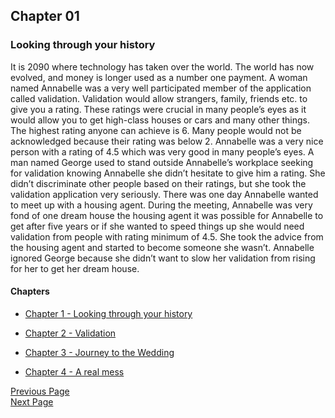 ## Chapter 01

### Looking through your history
It is 2090 where technology has taken over the world. The world has now evolved,
and money is longer used as a number one payment. A woman 
named Annabelle was a very well participated member of the application 
called validation. Validation would allow strangers, family, friends etc. 
to give you a rating. These ratings were crucial in many people’s eyes as it
would allow you to get high-class houses or cars and many other things. 
The highest rating anyone can achieve is 6. 
Many people would not be acknowledged because their rating was below 2. 
Annabelle was a very nice person with a rating of 4.5 which was very good in many people’s eyes. 
A man named George used to stand outside Annabelle’s workplace seeking for
validation knowing Annabelle she didn’t hesitate to give him a rating. 
She didn’t discriminate other people based on their ratings, 
but she took the validation application very seriously. 
There was one day Annabelle wanted to meet up with a housing agent. 
During the meeting, Annabelle was very fond of one dream house 
the housing agent it was possible for Annabelle to get after five years 
or if she wanted to speed things up she would need validation 
from people with rating minimum of 4.5. 
She took the advice from the housing agent and started to become someone 
she wasn’t. Annabelle ignored George because she didn’t want to slow her 
validation from rising for her to get her dream house. 

#### Chapters
- [Chapter 1 - Looking through your history](chapter01.md)

- [Chapter 2 - Validation](chapter02.md)

- [Chapter 3 - Journey to the Wedding](chapter03.md)

- [Chapter 4 - A real mess](chapter04.md)

[Previous Page](README.md) 
<br/>
[Next Page](chapter02.md)


